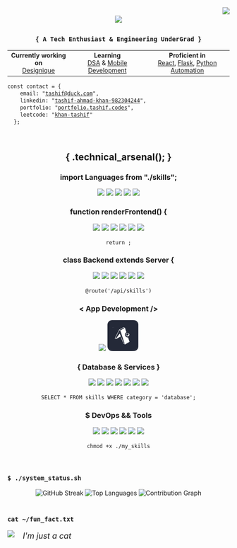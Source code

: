 <div align="right">
  <img src="https://komarev.com/ghpvc/?username=tashifkhan&style=for-the-badge&color=orange" />
</div>

<div align="center">
  <img src="https://readme-typing-svg.herokuapp.com/?font=JetBrains+Mono&size=35&center=true&vCenter=true&width=500&height=70&color=79c2f3&&duration=4000&lines=Hello+World!;I'm+Tashif+Ahmad+Khan!;>+Coding+my+problems_" />
</div>

<h3 align="center"><code>{ A Tech Enthusiast & Engineering UnderGrad }</code></h3>

<div align="center">
  <table>
    <tr>
      <td align="center">
        <strong>Currently working on</strong><br>
        <a href="http://designique.tashif.codes/">Designique</a>
      </td>
      <td align="center">
        <strong>Learning</strong><br>
        <a href="#">DSA</a> & <a href="#">Mobile Development</a>
      </td>
      <td align="center">
        <strong>Proficient in</strong><br>
        <a href="#">React</a>, <a href="#">Flask</a>, <a href="#">Python Automation</a>
      </td>
    </tr>
  </table>
</div>

<div align="left">
  <pre><code>const contact = {
    email: "<a href="mailto:tashif@duck.com" target="_blank">tashif@duck.com</a>",
    linkedin: "<a href="https://www.linkedin.com/in/tashif-ahmad-khan-982304244/" target="_blank">tashif-ahmad-khan-982304244</a>",
    portfolio: "<a href="https://portfolio.tashif.codes/" target="_blank">portfolio.tashif.codes</a>",
    leetcode: "<a href="https://www.leetcode.com/khan-tashif" target="_blank">khan-tashif</a>"
  };</code></pre>
</div>

<br/>

<h2 align="center">{ .technical_arsenal(); }</h2>

<div align="center">
  <h3>import Languages from "./skills";</h3>
  <div>
    <img src="https://skillicons.dev/icons?i=python" height="70px"/>
    <img src="https://skillicons.dev/icons?i=go" height="70px"/>
    <img src="https://skillicons.dev/icons?i=cpp" height="70px"/>
    <img src="https://skillicons.dev/icons?i=js" height="70px"/>
    <img src="https://skillicons.dev/icons?i=ts" height="70px"/>
  </div>
  
  <h3>function renderFrontend() {</h3>
  <div>
    <img src="https://skillicons.dev/icons?i=astro" height="70px"/>
    <img src="https://skillicons.dev/icons?i=react" height="70px"/>
    <img src="https://skillicons.dev/icons?i=next" height="70px"/>
    <img src="https://skillicons.dev/icons?i=remix" height="70px"/>
    <img src="https://skillicons.dev/icons?i=tailwind" height="70px"/>
    <img src="https://skillicons.dev/icons?i=bootstrap" height="70px"/>
    <br/>
    <p><code>return <JSX />;</code></p>
  </div>
  
  <h3>class Backend extends Server {</h3>
  <div>
    <img src="https://skillicons.dev/icons?i=nodejs" height="70px"/>
    <img src="https://skillicons.dev/icons?i=bun" height="70px"/>
    <img src="https://skillicons.dev/icons?i=django" height="70px"/>
    <img src="https://skillicons.dev/icons?i=fastapi" height="70px"/>
    <img src="https://skillicons.dev/icons?i=flask" height="70px"/>
    <img src="https://skillicons.dev/icons?i=wasm" height="70px"/>
    <br/>
    <p><code>@route('/api/skills')</code></p>
  </div>
  
  <h3>< App Development /></h3>
  <div>
    <img src="https://skillicons.dev/icons?i=electron" height="70px"/>
    <img src="./icons/expo.png" height="70px">
  </div>
  
  <h3>{ Database & Services }</h3>
  <div>
    <img src="https://skillicons.dev/icons?i=mongodb" height="70px"/>
    <img src="https://skillicons.dev/icons?i=postgres" height="70px"/>
    <img src="https://skillicons.dev/icons?i=mysql" height="70px"/>
    <img src="https://skillicons.dev/icons?i=firebase" height="70px"/>
    <img src="https://skillicons.dev/icons?i=appwrite" height="70px"/>
    <img src="https://skillicons.dev/icons?i=supabase" height="70px"/>
    <img src="https://skillicons.dev/icons?i=graphql" height="70px"/>
    <br/>
    <p><code>SELECT * FROM skills WHERE category = 'database';</code></p>
  </div>
  
  <h3>$ DevOps && Tools</h3>
  <div>
    <img src="https://skillicons.dev/icons?i=docker" height="70px"/>
    <img src="https://skillicons.dev/icons?i=git" height="70px"/>
    <img src="https://skillicons.dev/icons?i=github" height="70px"/>
    <img src="https://skillicons.dev/icons?i=githubactions" height="70px"/>
    <img src="https://skillicons.dev/icons?i=linux" height="70px"/>
    <img src="https://skillicons.dev/icons?i=postman" height="70px"/>
    <br/>
    <p><code>chmod +x ./my_skills</code></p>
  </div>
</div>

<br/>

<div align="left">
  <h3><code>$ ./system_status.sh</code></h3>
  <div align="center">
    <img height="150" src="https://streak-stats.demolab.com?user=tashifkhan&theme=react&hide_border=true&border_radius=10" alt="GitHub Streak" />
    <img height="150" src="https://github-readme-stats.vercel.app/api/top-langs?username=tashifkhan&layout=compact&theme=react&hide_border=true&border_radius=10&hide=jupyter%20notebook,html,css,scss" alt="Top Languages" />
    <img height="230" src = "https://github-readme-activity-graph.vercel.app/graph?username=tashifkhan&theme=react&radius=10&hide_border=true&custom_title=Contributions" alt="Contribution Graph">
  </div>
</div>

<br/>

<div align="left">
  <h3><code>cat ~/fun_fact.txt</code></h3>
  <span>
    <img height=100 src="https://media.tenor.com/-ufrqpl5cp0AAAAM/test.gif" style="margin-right: 15px;" /> 
    <span style="vertical-align: middle; font-size: 18px;"><i>I'm just a cat</i></span>
  </span>
</div>
